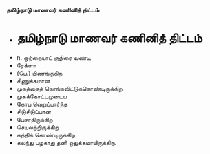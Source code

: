 **தமிழ்நாடு மாணவர் கணினித் திட்டம்**
- # தமிழ்நாடு மாணவர் கணினித் திட்டம்
- n. ஒற்றையாட் குதிரை வண்டி
- ரேக்ளா
- (பெ.) பிணங்குகிற
- சிணுக்கமான
- முகத்தைத் தொங்கவிட்டுக்கொண்டிருக்கிற
- முகக்கோட்டமுடைய
- கோப வெறுப்பார்ந்த
- சிடுசிடுப்பான
- பேசாதிருக்கிற
- செயலற்றிருக்கிற
- கத்திக் கொண்டிருக்கிற
- கலந்து பழகாது தனி ஒதுக்கமாயிருக்கிற.

